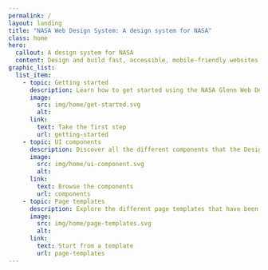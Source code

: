 ```yaml
---
permalink: /
layout: landing
title: "NASA Web Design System: A design system for NASA"
class: home
hero:
  callout: A design system for NASA
  content: Design and build fast, accessible, mobile-friendly websites backed by user research.
graphic_list:
  list_item:
    - topic: Getting started
      description: Learn how to get started using the NASA Glenn Web Design System for your project, regardless of your technical stack.
      image:
        src: img/home/get-started.svg
        alt:
      link:
        text: Take the first step
        url: getting-started
    - topic: UI components
      description: Discover all the different components that the Design System provides as both design and development assets.
      image:
        src: img/home/ui-component.svg
        alt:
      link:
        text: Browse the components
        url: components
    - topic: Page templates
      description: Explore the different page templates that have been created to jump start your product development.
      image:
        src: img/home/page-templates.svg
        alt:
      link:
        text: Start from a template
        url: page-templates
---
```

